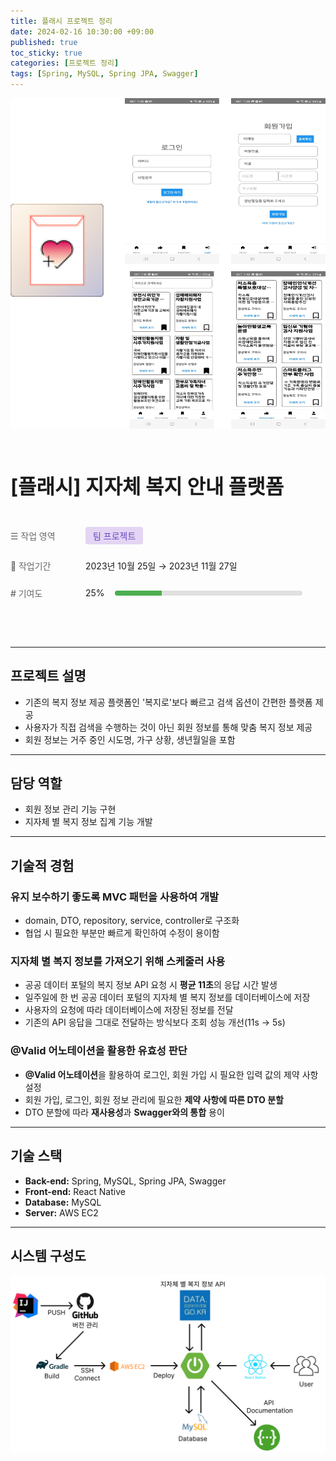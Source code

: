 ```yaml
---
title: 플래시 프로젝트 정리
date: 2024-02-16 10:30:00 +09:00
published: true
toc_sticky: true
categories: [프로젝트 정리]
tags: [Spring, MySQL, Spring JPA, Swagger]
---
```


<style>
.project-overview {
  padding: 2rem 0;
  margin: 2rem 0;
}

.project-overview h1 {
  margin-top: 0;
  margin-bottom: 2rem;
  font-size: 2rem;
}

.overview-table {
  display: table;
  width: 100%;
}

.overview-row {
  display: table-row;
}

.overview-label {
  display: table-cell;
  padding: 0.75rem 0;
  color: #666;
  font-weight: 500;
  width: 120px;
  vertical-align: middle;
}

.overview-label::before {
  margin-right: 0.5rem;
}

.overview-value {
  display: table-cell;
  padding: 0.75rem 0;
  vertical-align: middle;
}

.project-tag {
  display: inline-block;
  background-color: #e3d5f3;
  color: #6b46c1;
  padding: 0.25rem 0.75rem;
  border-radius: 4px;
  font-size: 0.875rem;
}

.progress-container {
  display: flex;
  align-items: center;
  gap: 1rem;
}

.progress-bar {
  flex: 1;
  max-width: 300px;
  height: 8px;
  background-color: #e0e0e0;
  border-radius: 4px;
  overflow: hidden;
}

.progress-fill {
  height: 100%;
  background-color: #4caf50;
  transition: width 0.3s ease;
}
</style>

![프로젝트 메인](/assets/img/flash/project_main.png)

<div class="project-overview">
  <h1>[플래시] 지자체 복지 안내 플랫폼</h1>

  <div class="overview-table">
    <div class="overview-row">
      <div class="overview-label">☰ 작업 영역</div>
      <div class="overview-value"><span class="project-tag">팀 프로젝트</span></div>
    </div>
    <div class="overview-row">
      <div class="overview-label">📅 작업기간</div>
      <div class="overview-value">2023년 10월 25일 → 2023년 11월 27일</div>
    </div>
    <div class="overview-row">
      <div class="overview-label"># 기여도</div>
      <div class="overview-value">
        <div class="progress-container">
          <span>25%</span>
          <div class="progress-bar">
            <div class="progress-fill" style="width: 25%;"></div>
          </div>
        </div>
      </div>
    </div>
  </div>
</div>

---

## 프로젝트 설명

- 기존의 복지 정보 제공 플랫폼인 '복지로'보다 빠르고 검색 옵션이 간편한 플랫폼 제공
- 사용자가 직접 검색을 수행하는 것이 아닌 회원 정보를 통해 맞춤 복지 정보 제공
- 회원 정보는 거주 중인 시도명, 가구 상황, 생년월일을 포함

---

## 담당 역할

- 회원 정보 관리 기능 구현
- 지자체 별 복지 정보 집계 기능 개발

---

## 기술적 경험

### 유지 보수하기 좋도록 MVC 패턴을 사용하여 개발
- domain, DTO, repository, service, controller로 구조화
- 협업 시 필요한 부분만 빠르게 확인하여 수정이 용이함

### 지자체 별 복지 정보를 가져오기 위해 스케줄러 사용
- 공공 데이터 포털의 복지 정보 API 요청 시 **평균 11초**의 응답 시간 발생
- 일주일에 한 번 공공 데이터 포털의 지자체 별 복지 정보를 데이터베이스에 저장
- 사용자의 요청에 따라 데이터베이스에 저장된 정보를 전달
- 기존의 API 응답을 그대로 전달하는 방식보다 조회 성능 개선(11s → 5s)

### @Valid 어노테이션을 활용한 유효성 판단
- **@Valid 어노테이션**을 활용하여 로그인, 회원 가입 시 필요한 입력 값의 제약 사항 설정
- 회원 가입, 로그인, 회원 정보 관리에 필요한 **제약 사항에 따른 DTO 분할**
- DTO 분할에 따라 **재사용성**과 **Swagger와의 통합** 용이

---

## 기술 스택

- **Back-end:** Spring, MySQL, Spring JPA, Swagger
- **Front-end:** React Native
- **Database:** MySQL
- **Server:** AWS EC2

---

## 시스템 구성도

![시스템 구조도](/assets/img/flash/system_architecture.png)
